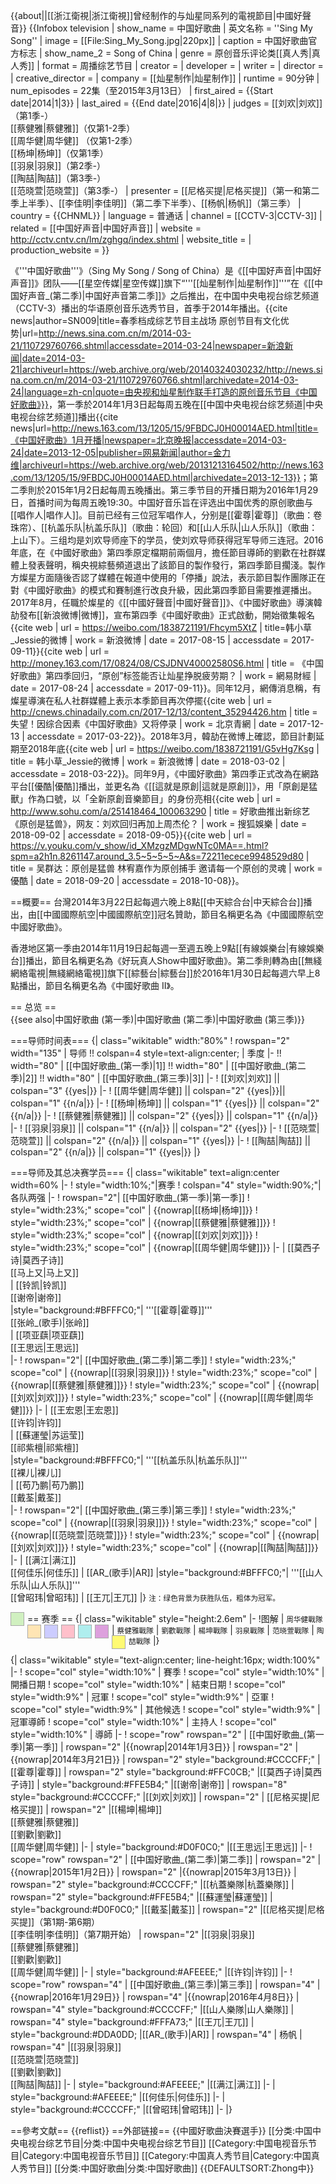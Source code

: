 {{about||[[浙江衛視|浙江衛視]]曾经制作的与灿星同系列的電視節目|中國好聲音}}
{{Infobox television
| show_name           = 中国好歌曲
| 英文名称 = ''Sing My Song''
| image = [[File:Sing_My_Song.jpg|220px]]
| caption = 中国好歌曲官方标志
| show_name_2   = Song of China
| genre                = 原创音乐评论类[[真人秀|真人秀]]
| format              = 周播综艺节目
| creator             = 
| developer         =
| writer               =
| director             =
| creative_director    = 
| company = [[灿星制作|灿星制作]]
| runtime = 90分钟
| num_episodes = 22集（至2015年3月13日）
| first_aired = {{Start date|2014|1|3}}
| last_aired = {{End date|2016|4|8|}}
| judges = [[刘欢|刘欢]]（第1季-）<br />[[蔡健雅|蔡健雅]]（仅第1-2季）<br />[[周华健|周华健]] （仅第1-2季）<br />[[杨坤|杨坤]]（仅第1季）<br />[[羽泉|羽泉]]（第2季-）<br />[[陶喆|陶喆]]（第3季-）<br />[[范晓萱|范晓萱]]（第3季-）
| presenter = [[尼格买提|尼格买提]]（第一和第二季上半季）、[[李佳明|李佳明]]（第二季下半季）、[[杨帆|杨帆]]（第三季）
| country              = {{CHNML}}
| language             = 普通话
| channel              = [[CCTV-3|CCTV-3]]
| related          = [[中国好声音|中国好声音]]
| website              = http://cctv.cntv.cn/lm/zghgq/index.shtml
| website_title        = 
| production_website   =
}}

《'''中国好歌曲'''》（Sing My Song / Song of China）是《[[中国好声音|中国好声音]]》团队——[[星空传媒|星空传媒]]旗下“'''[[灿星制作|灿星制作]]'''”在《[[中国好声音_(第二季)|中国好声音第二季]]》之后推出，在中国中央电视台综艺频道（CCTV-3）播出的华语原创音乐选秀节目，首季于2014年播出。<ref>{{cite news|author=SN009|title=春季档成综艺节目主战场 原创节目有文化优势|url=http://news.sina.com.cn/m/2014-03-21/110729760766.shtml|accessdate=2014-03-24|newspaper=新浪新闻|date=2014-03-21|archiveurl=https://web.archive.org/web/20140324030232/http://news.sina.com.cn/m/2014-03-21/110729760766.shtml|archivedate=2014-03-24|language=zh-cn|quote=由央视和灿星制作联手打造的原创音乐节目《中国好歌曲》}}</ref><!--<ref>[http://www.xiami.com/group/thread-detail/tid/482231/ 虾米小组：《中国好歌曲》节目介绍]</ref>-->，第一季於2014年1月3日起每周五晚在[[中国中央电视台综艺频道|中央电视台综艺频道]]播出<!--<ref>[http://www.weibo.com/thesongofchina《中国好歌曲》官方新浪微博]</ref>--><ref>{{cite news|url=http://news.163.com/13/1205/15/9FBDCJ0H00014AED.html|title=《中国好歌曲》1月开播|newspaper=北京晚报|accessdate=2014-03-24|date=2013-12-05|publisher=网易新闻|author=金力维|archiveurl=https://web.archive.org/web/20131213164502/http://news.163.com/13/1205/15/9FBDCJ0H00014AED.html|archivedate=2013-12-13}}</ref>；第二季則於2015年1月2日起每周五晚播出。第三季节目的开播日期为2016年1月29日，首播时间为每周五晚19:30。中国好音乐旨在评选出中国优秀的原创歌曲与[[唱作人|唱作人]]。目前已经有三位冠军唱作人，分别是[[霍尊|霍尊]]（歌曲：卷珠帘）、[[杭盖乐队|杭盖乐队]]（歌曲：轮回）和[[山人乐队|山人乐队]]（歌曲：上山下）。三组均是刘欢导师座下的学员，使刘欢导师获得冠军导师三连冠。2016年底，在《中國好歌曲》第四季原定檔期前兩個月，擔任節目導師的劉歡在社群媒體上發表聲明，稱央視綜藝頻道退出了該節目的製作發行，第四季節目擱淺。製作方燦星方面隨後否認了媒體在報道中使用的「停播」說法，表示節目製作團隊正在對《中國好歌曲》的模式和賽制進行改良升級，因此第四季節目需要推遲播出。2017年8月，任職於燦星的《[[中國好聲音|中國好聲音]]》、《中國好歌曲》導演韓劼發布[[新浪微博|微博]]，宣布第四季《中國好歌曲》正式啟動，開始徵集報名<ref>{{cite web | url = https://weibo.com/1838721191/Fhcym5XtZ | title=韩小草_Jessie的微博 | work = 新浪微博 | date = 2017-08-15 | accessdate = 2017-09-11}}</ref><ref>{{cite web | url = http://money.163.com/17/0824/08/CSJDNV40002580S6.html | title = 《中国好歌曲》第四季回归，“原创”标签能否让灿星挣脱疲劳期？ | work = 網易財經 | date = 2017-08-24 | accessdate = 2017-09-11}}</ref>。同年12月，網傳消息稱，有燦星導演在私人社群媒體上表示本季節目再次停擺<ref>{{cite web | url = http://cnews.chinadaily.com.cn/2017-12/13/content_35294426.htm | title = 失望！因综合因素《中国好歌曲》又将停录 | work = 北京青網 | date = 2017-12-13 | accessdate = 2017-03-22}}</ref>。2018年3月，韓劼在微博上確認，節目計劃延期至2018年底<ref>{{cite web | url = https://weibo.com/1838721191/G5vHg7Ksg | title = 韩小草_Jessie的微博 | work = 新浪微博 | date = 2018-03-02 | accessdate = 2018-03-22}}</ref>。同年9月，《中國好歌曲》第四季正式改為在網路平台[[優酷|優酷]]播出，並更名為《[[這就是原創|這就是原創]]》，用「原創是猛獸」作為口號，以「全新原創音樂節目」的身份亮相<ref>{{cite web | url = http://www.sohu.com/a/251418464_100063290 | title = 好歌曲推出新综艺《原创是猛兽》，网友：刘欢回归再加上周杰伦？ | work = 搜狐娛樂 | date = 2018-09-02 | accessdate = 2018-09-05}}</ref><ref>{{cite web | url = https://v.youku.com/v_show/id_XMzgzMDgwNTc0MA==.html?spm=a2h1n.8261147.around_3.5~5~5~5~A&s=72211ecece9948529d80 | title = 吴群达：原创是猛兽 林宥嘉作为原创捕手 邀请每一个原创的灵魂 | work = 優酷 | date = 2018-09-20 | accessdate = 2018-10-08}}</ref>。

==概要==
台灣2014年3月22日起每週六晚上8點[[中天綜合台|中天綜合台]]播出，由[[中國國際航空|中國國際航空]]冠名贊助，節目名稱更名為《中國國際航空中國好歌曲》。  

香港地区第一季由2014年11月19日起每週一至週五晚上9點[[有線娛樂台|有線娛樂台]]播出，節目名稱更名為《好玩真人Show中國好歌曲》。第二季則轉為由[[無綫網絡電視|無綫網絡電視]]旗下[[綜藝台|綜藝台]]於2016年1月30日起每週六早上8點播出，節目名稱更名為《中國好歌曲 II》。

== 总览 ==  
{{see also|中国好歌曲 (第一季)|中国好歌曲 (第二季)|中国好歌曲 (第三季)}}

===导师时间表===
{| class="wikitable" width:"80%"
! rowspan="2"  width="135"  | 导师 !!  colspan=4 style=text-align:center; | 季度
|-
!! width="80" | [[中国好歌曲_(第一季)|1]] !! width="80" | [[中国好歌曲_(第二季)|2]] !! width="80" | [[中国好歌曲_(第三季)|3]] 
|-
! [[刘欢|刘欢]] || colspan="3" {{yes|}}
|-
! [[周华健|周华健]] || colspan="2" {{yes|}}|| colspan="1" {{n/a|}} 
|-
! [[杨坤|杨坤]] || colspan="1" {{yes|}} || colspan="2" {{n/a|}} 
|-
! [[蔡健雅|蔡健雅]] || colspan="2" {{yes|}} || colspan="1" {{n/a|}} 
|-
! [[羽泉|羽泉]] || colspan="1" {{n/a|}} ||  colspan="2" {{yes|}} 
|-
! [[范晓萱|范晓萱]] || colspan="2" {{n/a|}} || colspan="1" {{yes|}} 
|-
! [[陶喆|陶喆]] || colspan="2" {{n/a|}} || colspan="1" {{yes|}} 
|}

===导师及其总决赛学员===
{| class="wikitable" text=align:center width=60%
|-
! style="width:10%;"|赛季
! colspan="4" style="width:90%;"|各队两强
|-
! rowspan="2"| [[中国好歌曲_(第一季)|第一季]]
! style="width:23%;" scope="col" | {{nowrap|[[杨坤|杨坤]]}}
! style="width:23%;" scope="col" | {{nowrap|[[蔡健雅|蔡健雅]]}}
! style="width:23%;" scope="col" | {{nowrap|[[刘欢|刘欢]]}}
! style="width:23%;" scope="col" | {{nowrap|[[周华健|周华健]]}}
|-
|
[[莫西子诗|莫西子诗]]<br />
[[马上又|马上又]]<br />
| 
[[铃凯|铃凯]]<br />
[[谢帝|谢帝]]<br />
|style="background:#BFFFC0;"|
'''[[霍尊|霍尊]]'''<br />
[[张岭_(歌手)|张岭]]<br />
|
[[项亚蕻|项亚蕻]]<br />
[[王思远|王思远]]<br />
|-
! rowspan="2"| [[中国好歌曲_(第二季)|第二季]]
! style="width:23%;" scope="col" | {{nowrap|[[羽泉|羽泉]]}}
! style="width:23%;" scope="col" | {{nowrap|[[蔡健雅|蔡健雅]]}}
! style="width:23%;" scope="col" | {{nowrap|[[刘欢|刘欢]]}}
! style="width:23%;" scope="col" | {{nowrap|[[周华健|周华健]]}}
|-
|
[[王宏恩|王宏恩]]<br />
[[许钧|许钧]]<br />
|
[[蘇運瑩|苏运莹]]<br />
[[祁紫檀|祁紫檀]]<br />
|style="background:#BFFFC0;"|
'''[[杭盖乐队|杭盖乐队]]'''<br />
[[裸儿|裸儿]]<br />
|
[[苟乃鹏|苟乃鹏]]<br />
[[戴荃|戴荃]]<br />
|-
! rowspan="2"| [[中国好歌曲_(第三季)|第三季]]
! style="width:23%;" scope="col" | {{nowrap|[[羽泉|羽泉]]}}
! style="width:23%;" scope="col" | {{nowrap|[[范晓萱|范晓萱]]}}
! style="width:23%;" scope="col" | {{nowrap|[[刘欢|刘欢]]}}
! style="width:23%;" scope="col" | {{nowrap|[[陶喆|陶喆]]}}
|-
|
[[满江|满江]]<br />
[[何佳乐|何佳乐]]
|
[[AR_(歌手)|AR]]
|style="background:#BFFFC0;"|
'''[[山人乐队|山人乐队]]'''<br />
[[曾昭玮|曾昭玮]]
|
[[王兀|王兀]]
|}
<small>注：绿色背景为获胜队伍，粗体为冠军。</small>

== 赛季 ==
{| class="wikitable" style="height:2.6em"
|-
!图解
|<span style="background:#D0F0C0; border:1px solid darkgrey; display:block; float:left; height:20px; width:20px; vertical-align:middle; margin-right:5px;"> </span> <small>周华健戰隊</small>
|<span style="background:#FFE5B4; border:1px solid darkgrey; display:block; float:left; height:20px; width:20px; vertical-align:middle; margin-right:5px;"> </span> <small>蔡健雅戰隊</small>
|<span style="background:#CCCCFF; border:1px solid darkgrey; display:block; float:left; height:20px; width:20px; vertical-align:middle; margin-right:5px;"> </span> <small>劉歡戰隊</small>
|<span style="background:#FFC0CB; border:1px solid darkgrey; display:block; float:left; height:20px; width:20px; vertical-align:middle; margin-right:5px;"> </span> <small>楊坤戰隊</small>
|<span style="background:#AFEEEE; border:1px solid darkgrey; display:block; float:left; height:20px; width:20px; vertical-align:middle; margin-right:5px;"> </span> <small>羽泉戰隊</small>
|<span style="background:#DDA0DD; border:1px solid darkgrey; display:block; float:left; height:20px; width:20px; vertical-align:middle; margin-right:5px;"> </span> <small>范晓萱戰隊</small>
|<span style="background:#FFFA73; border:1px solid darkgrey; display:block; float:left; height:20px; width:20px; vertical-align:middle; margin-right:5px;"> </span> <small>陶喆戰隊</small>
|}

{| class="wikitable" style="text-align:center; line-height:16px; width:100%"
|-
! scope="col" style="width:10%" | 賽季
! scope="col" style="width:10%" | 開播日期
! scope="col" style="width:10%" | 結束日期
! scope="col" style="width:9%" | 冠軍
! scope="col" style="width:9%" | 亞軍
! scope="col" style="width:9%" | 其他候选
! scope="col" style="width:9%" | 冠軍導師
! scope="col" style="width:10%" | 主持人
! scope="col" style="width:10%" | 導師
|-
! scope="row" rowspan="2" | [[中国好歌曲_(第一季)|第一季]]
| rowspan="2" |{{nowrap|2014年1月3日}}
| rowspan="2" |{{nowrap|2014年3月21日}}
| rowspan="2" style="background:#CCCCFF;" |[[霍尊|霍尊]]
| rowspan="2" style="background:#FFC0CB;" |[[莫西子诗|莫西子诗]]
| style="background:#FFE5B4;" |[[谢帝|谢帝]]
| rowspan="8" style="background:#CCCCFF;" |[[刘欢|刘欢]]
| rowspan="2" | [[尼格买提|尼格买提]]
| rowspan="2" |[[楊坤|楊坤]]<br />[[蔡健雅|蔡健雅]]<br />[[劉歡|劉歡]]<br />[[周华健|周华健]]
|-
| style="background:#D0F0C0;" |[[王思远|王思远]]
|-
! scope="row" rowspan="2" | [[中国好歌曲_(第二季)|第二季]]
| rowspan="2" |{{nowrap|2015年1月2日}}
| rowspan="2" |{{nowrap|2015年3月13日}}
| rowspan="2" style="background:#CCCCFF;" |[[杭蓋樂隊|杭蓋樂隊]]
| rowspan="2" style="background:#FFE5B4;" |[[蘇運瑩|蘇運瑩]]
| style="background:#D0F0C0;" |[[戴荃|戴荃]]
| rowspan="2" |[[尼格买提|尼格买提]]（第1期-第6期）<br />[[李佳明|李佳明]]（第7期开始）
| rowspan="2" |[[羽泉|羽泉]]<br />[[蔡健雅|蔡健雅]]<br />[[劉歡|劉歡]]<br />[[周华健|周华健]]
|-
| style="background:#AFEEEE;" |[[许钧|许钧]]
|-
! scope="row" rowspan="4" | [[中国好歌曲_(第三季)|第三季]]
| rowspan="4" |{{nowrap|2016年1月29日}}
| rowspan="4" |{{nowrap|2016年4月8日}}
| rowspan="4" style="background:#CCCCFF;" |[[山人樂隊|山人樂隊]]
| rowspan="4" style="background:#FFFA73;" |[[王兀|王兀]]
| style="background:#DDA0DD; |[[AR_(歌手)|AR]]
| rowspan="4" | 杨帆
| rowspan="4" |[[羽泉|羽泉]]<br />[[范晓萱|范晓萱]]<br />[[劉歡|劉歡]]<br />[[陶喆|陶喆]]
|-
| style="background:#AFEEEE;" |[[满江|满江]]
|-
| style="background:#AFEEEE;" |[[何佳乐|何佳乐]]
|-
| style="background:#CCCCFF;" |[[曾昭玮|曾昭玮]]
|-
|}

==參考文献==
{{reflist}}
==外部链接==
{{中國好歌曲決賽選手}}
[[分类:中国中央电视台综艺节目|分类:中国中央电视台综艺节目]]
[[Category:中国电视音乐节目|Category:中国电视音乐节目]]
[[Category:中国真人秀节目|Category:中国真人秀节目]]
[[分类:中国好歌曲|分类:中国好歌曲]]
{{DEFAULTSORT:Zhong中}}